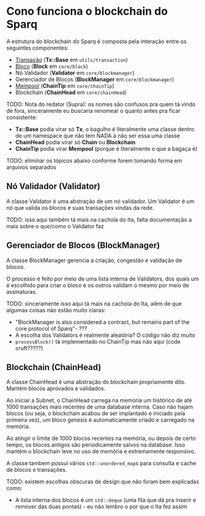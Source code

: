 # Cono funciona o blockchain do Sparq

A estrutura do blockchain do Sparq é composta pela interação entre os seguintes componentes:

* [Transação](../utils/transaction.md) (**Tx::Base** em `utils/transaction`)
* [Bloco](block.md) (**Block** em `core/block`)
* Nó Validador (**Validator** em `core/blockmanager`)
* Gerenciador de Blocos (**BlockManager** em `core/blockmanager`)
* [Mempool](chainTip.md) (**ChainTip** em `core/chainTip`)
* Blockchain (**ChainHead** em `core/chainHead`)

TODO: Nota do redator (Supra): os nomes são confusos pra quem tá vindo de fora, sinceramente eu buscaria renomear o quanto antes pra ficar consistente:
- **Tx::Base** podia virar só **Tx**, o bagulho é literalmente uma classe dentro de um namespace que não tem NADA a não ser essa uma classe
- **ChainHead** podia virar só **Chain** ou **Blockchain**
- **ChainTip** podia virar **Mempool** (porque é literalmente o que a bagaça é)

TODO: eliminar os tópicos abaixo conforme forem tomando forma em arquivos separados

## Nó Validador (Validator)

A classe Validator é uma abstração de um nó validador. Um Validator é um nó que valida os blocos e suas transações vindas da rede.

TODO: isso aqui também tá mais na cachola do Ita, falta documentação a mais sobre o que/como o Validator faz

## Gerenciador de Blocos (BlockManager)

A classe BlockManager gerencia a criação, congestão e validação de blocos.

O processo é feito por meio de uma lista interna de Validators, dos quais um é escolhido para criar o bloco e os outros validam o mesmo por meio de assinaturas.

TODO: sinceramente isso aqui tá mais na cachola do Ita, além de que algumas coisas não estão muito claras:

- "BlockManager is also considered a contract, but remains part of the core protocol of Sparq"- ???
- A escolha dos Validators é realmente aleatória? O código não diz muito
- `processBlock()` tá implementado no ChainTip mas não aqui (code cruft?????)

## Blockchain (ChainHead)

A classe ChainHead é uma abstração do blockchain propriamente dito. Mantém blocos aprovados e validados.

Ao iniciar a Subnet, o ChainHead carrega na memória um histórico de até 1000 transações mais recentes de uma database interna. Caso não hajam blocos (ou seja, o blockchain acabou de ser implantado e iniciado pela primeira vez), um bloco genesis é automaticamente criado e carregado na memória.

Ao atingir o limite de 1000 blocos recentes na memória, ou depois de certo tempo, os blocos antigos são periodicamente salvos na database. Isso mantém o blockchain leve no uso de memória e extremamente responsivo.

A classe tambem possui vários `std::unordered_map`s para consulta e cache de blocos e transações.

TODO: existem escolhas obscuras de design que não foram bem explicadas como:

- A lista interna dos blocos é um `std::deque` (uma fila que dá pra inserir e remover das duas pontas) - eu não lembro o por que o Ita fez assim

